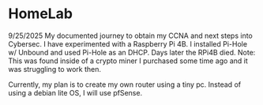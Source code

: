 # HomeLab

9/25/2025
My documented journey to obtain my CCNA and next steps into Cybersec.
I have experimented with a Raspberry Pi 4B. I installed Pi-Hole w/ Unbound and used Pi-Hole as an DHCP.
Days later the RPi4B died. Note: This was found inside of a crypto miner I purchased some time ago and it was struggling to work then.

Currently, my plan is to create my own router using a tiny pc.
Instead of using a debian lite OS, I will use pfSense.
